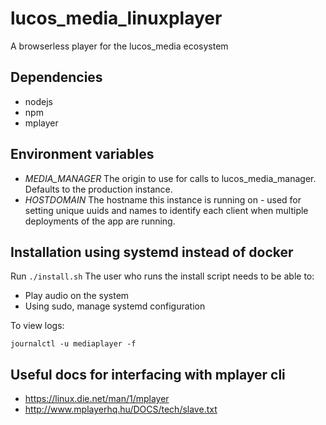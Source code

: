 # lucos_media_linuxplayer
A browserless player for the lucos_media ecosystem

## Dependencies
* nodejs
* npm
* mplayer

## Environment variables

* _MEDIA_MANAGER_ The origin to use for calls to lucos_media_manager.  Defaults to the production instance.
* _HOSTDOMAIN_ The hostname this instance is running on - used for setting unique uuids and names to identify each client when multiple deployments of the app are running.

## Installation using systemd instead of docker
Run `./install.sh`
The user who runs the install script needs to be able to:

* Play audio on the system
* Using sudo, manage systemd configuration


To view logs:
```
journalctl -u mediaplayer -f
```


## Useful docs for interfacing with mplayer cli

* https://linux.die.net/man/1/mplayer
* http://www.mplayerhq.hu/DOCS/tech/slave.txt